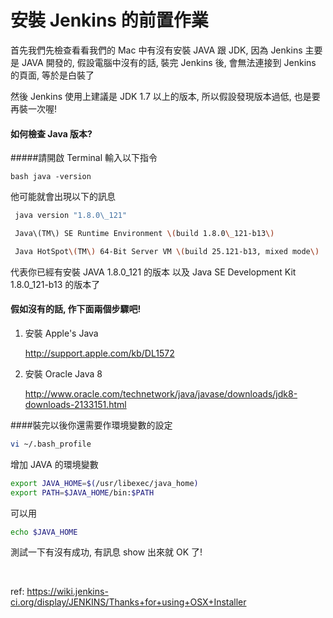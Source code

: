 安裝 Jenkins 的前置作業
====

首先我們先檢查看看我們的 Mac 中有沒有安裝 JAVA 跟 JDK, 因為 Jenkins 主要是 JAVA 開發的, 假設電腦中沒有的話, 裝完 Jenkins 後, 會無法連接到 Jenkins 的頁面, 等於是白裝了

然後 Jenkins 使用上建議是 JDK 1.7 以上的版本, 所以假設發現版本過低, 也是要再裝一次喔!


#### 如何檢查 Java 版本?

#####請開啟 Terminal 輸入以下指令

```bash java -version ```

他可能就會出現以下的訊息

```bash
 java version "1.8.0\_121"

 Java\(TM\) SE Runtime Environment \(build 1.8.0\_121-b13\)

 Java HotSpot\(TM\) 64-Bit Server VM \(build 25.121-b13, mixed mode\)
```

代表你已經有安裝 JAVA 1.8.0_121 的版本 以及 Java SE Development Kit 1.8.0_121-b13 的版本了


#### 假如沒有的話, 作下面兩個步驟吧!

1. 安裝 Apple's Java

    http://support.apple.com/kb/DL1572

2. 安裝 Oracle Java 8

    http://www.oracle.com/technetwork/java/javase/downloads/jdk8-downloads-2133151.html

####裝完以後你還需要作環境變數的設定

```bash
vi ~/.bash_profile
```
增加 JAVA 的環境變數
```bash
export JAVA_HOME=$(/usr/libexec/java_home)
export PATH=$JAVA_HOME/bin:$PATH
```
可以用
```bash
echo $JAVA_HOME 
```
測試一下有沒有成功, 有訊息 show 出來就 OK 了!
    
<br/>
        
ref: https://wiki.jenkins-ci.org/display/JENKINS/Thanks+for+using+OSX+Installer